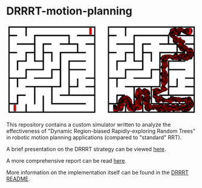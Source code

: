 # DRRRT-motion-planning

![maze example](readme_maze_example.png)

This repository contains a custom simulator written to analyze the
effectiveness of "Dynamic Region-biased Rapidly-exploring Random Trees" in
robotic motion planning applications (compared to "standard" RRT).

A brief presentation on the DRRRT strategy can be viewed
[here](presentation/slides.pdf).

A more comprehensive report can be read [here](report/report.pdf).

More information on the implementation itself can be found in the
[DRRRT README](DRRRT/README.md).
